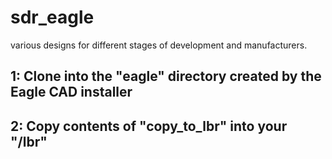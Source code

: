 # sdr_eagle
various designs for different stages of development and manufacturers.

## 1: Clone into the "eagle" directory created by the Eagle CAD installer
## 2: Copy contents of "copy_to_lbr" into your "<Eagle Install dir>/lbr"


